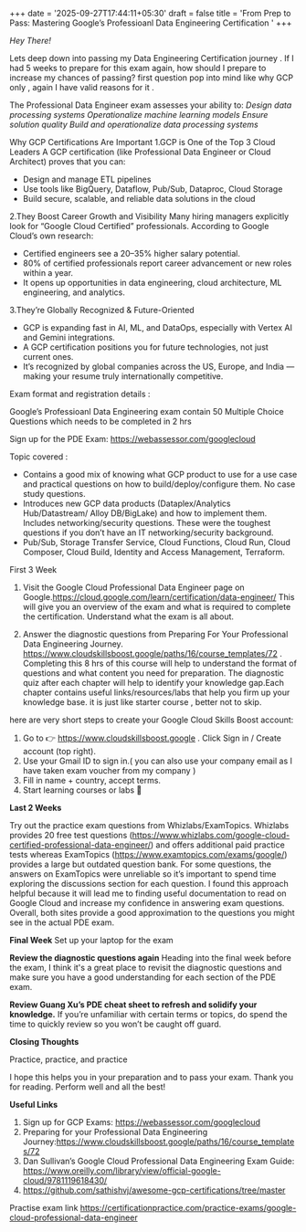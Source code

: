 +++
date = '2025-09-27T17:44:11+05:30'
draft = false
title = 'From Prep to Pass: Mastering Google’s Professioanl Data Engineering Certification '
+++

_Hey There!_

Lets deep down into passing my Data Engineering Certification journey .
If I had 5 weeks to prepare for this exam again, how should I prepare to increase my chances of passing?
first question pop into mind like why GCP only , again I have valid reasons for it .

The Professional Data Engineer exam assesses your ability to:
_Design data processing systems_
_Operationalize machine learning models_
_Ensure solution quality
_Build and operationalize data processing systems__

Why GCP Certifications Are Important
1.GCP is One of the Top 3 Cloud Leaders
A GCP certification (like Professional Data Engineer or Cloud Architect) proves that you can:
* Design and manage ETL pipelines
* Use tools like BigQuery, Dataflow, Pub/Sub, Dataproc, Cloud Storage
* Build secure, scalable, and reliable data solutions in the cloud

2.They Boost Career Growth and Visibility
Many hiring managers explicitly look for “Google Cloud Certified” professionals.
According to Google Cloud’s own research:
* Certified engineers see a 20–35% higher salary potential.
* 80% of certified professionals report career advancement or new roles within a year.
* It opens up opportunities in data engineering, cloud architecture, ML engineering, and analytics.

3.They’re Globally Recognized & Future-Oriented
* GCP is expanding fast in AI, ML, and DataOps, especially with Vertex AI and Gemini integrations.
* A GCP certification positions you for future technologies, not just current ones.
* It’s recognized by global companies across the US, Europe, and India — making your resume truly internationally competitive.

Exam format and registration details :

Google’s Professioanl Data Engineering exam contain 50 Multiple Choice Questions which needs to be completed in 2 hrs

Sign up for the PDE Exam: https://webassessor.com/googlecloud

Topic covered :

* Contains a good mix of knowing what GCP product to use for a use case and practical questions on how to build/deploy/configure them.
No case study questions.
* Introduces new GCP data products (Dataplex/Analytics Hub/Datastream/ Alloy DB/BigLake) and how to implement them.
Includes networking/security questions. These were the toughest questions if you don’t have an IT networking/security background.
*  Pub/Sub, Storage Transfer Service, Cloud Functions, Cloud Run, Cloud Composer, Cloud Build, Identity and Access Management, Terraform.

First 3 Week

1) Visit the Google Cloud Professional Data Engineer page on Google.https://cloud.google.com/learn/certification/data-engineer/
This will give you an overview of the exam and what is required to complete the certification. Understand what the exam is all 
about.

2) Answer the diagnostic questions from Preparing For Your Professional Data Engineering Journey.
https://www.cloudskillsboost.google/paths/16/course_templates/72 . Completing this 8 hrs of this course will help to understand the format of questions and what content you need for preparation. 
The diagnostic quiz after each chapter will help to identify your knowledge gap.Each chapter contains useful links/resources/labs that help you firm up your knowledge base.
it is just like starter course , better not to skip.

here are very short steps to create your Google Cloud Skills Boost account:
1) Go to 👉 https://www.cloudskillsboost.google . Click Sign in / Create account (top right).
2) Use your Gmail ID to sign in.( you can also use your company email as I have taken exam voucher from my company )
3) Fill in name + country, accept terms. 
4) Start learning courses or labs 🚀


**Last 2 Weeks**

Try out the practice exam questions from Whizlabs/ExamTopics.
Whizlabs provides 20 free test questions (https://www.whizlabs.com/google-cloud-certified-professional-data-engineer/) 
and offers additional paid practice tests whereas ExamTopics (https://www.examtopics.com/exams/google/)  provides a
large but outdated question bank. For some questions, the answers on ExamTopics were unreliable so it’s important to spend 
time exploring the discussions section for each question. I found this approach helpful because it will lead me to finding useful documentation to read on Google
Cloud and increase my confidence in answering exam questions. Overall, both sites provide a good approximation to the questions you might see in the actual PDE exam.


**Final Week**
Set up your laptop for the exam

**Review the diagnostic questions again**
Heading into the final week before the exam, I think it's a great place to revisit the diagnostic questions and make 
sure you have a good understanding for each section of the PDE exam.

**Review Guang Xu’s PDE cheat sheet to refresh and solidify your knowledge.**
If you’re unfamiliar with certain terms or topics, do spend the time to quickly review so you won’t be caught off guard.

**Closing Thoughts**

Practice, practice, and practice

I hope this helps you in your preparation and to pass your exam. Thank you for reading. 
Perform well and all the best!

**Useful Links** 

1) Sign up for GCP Exams: https://webassessor.com/googlecloud
2) Preparing for your Professional Data Engineering Journey:https://www.cloudskillsboost.google/paths/16/course_templates/72 
3) Dan Sullivan’s Google Cloud Professional Data Engineering Exam Guide: https://www.oreilly.com/library/view/official-google-cloud/9781119618430/
4) https://github.com/sathishvj/awesome-gcp-certifications/tree/master

Practise exam link
https://certificationpractice.com/practice-exams/google-cloud-professional-data-engineer